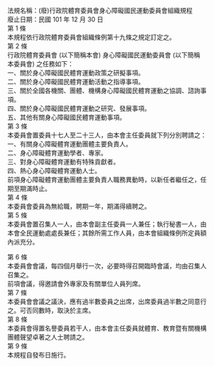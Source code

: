 法規名稱：(廢)行政院體育委員會身心障礙國民運動委員會組織規程  
廢止日期：民國 101 年 12 月 30 日  
第 1 條  
本規程依行政院體育委員會組織條例第十九條之規定訂定之。  
第 2 條  
行政院體育委員會 (以下簡稱本會) 身心障礙國民運動委員會 (以下簡稱  
本委員會) 之任務如下：  
一、關於身心障礙國民體育運動政策之研擬事項。  
二、關於身心障礙國民體育運動活動之指導事項。  
三、關於全國各機關、團體、機構身心障礙國民體育運動之協調、諮詢事  
項。  
四、關於身心障礙國民體育運動之研究、發展事項。  
五、其他有關身心障礙國民體育運動事項。  
第 3 條  
本委員會置委員十七人至二十三人，由本會主任委員就下列分別聘請之：  
一、有關身心障礙體育運動團體主要負責人。  
二、身心障礙體育運動學者、專家。  
三、對身心障礙體育運動有特殊貢獻者。  
四、熱心身心障礙體育運動人士。  
前項身心障礙體育運動團體主要負責人職務異動時，以新任者繼任之，任  
期至期滿時止。  
第 4 條  
本委員會委員為無給職，聘期一年，期滿得續聘之。  
第 5 條  
本委員會置召集人一人，由本會副主任委員一人兼任；執行秘書一人，由  
本會全民運動處處長兼任；其餘所需工作人員，由本會組織條例所定員額  
內派充分。  


第 6 條  
本委員會會議，每四個月舉行一次，必要時得召開臨時會議，均由召集人  
召集之。  
前項會議，得邀請會外專家及有關單位人員列席。  
第 7 條  
本委員會會議之議決，應有過半數委員之出席，出席委員過半數之同意行  
之。可否同數時，取決於主席。  
第 8 條  
本委員會得置名譽委員若干人，由本會主任委員就體育、教育暨有關機構  
團體聲望卓著之人士聘請之。  
第 9 條  
本規程自發布日施行。  


